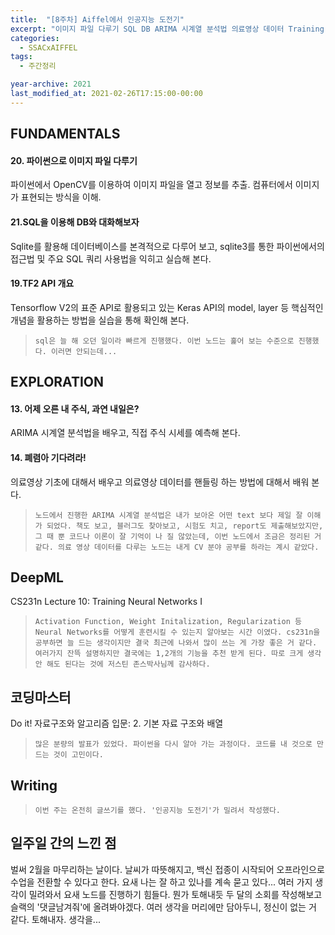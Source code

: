 ```yaml
---
title:  "[8주차] Aiffel에서 인공지능 도전기"
excerpt: "이미지 파일 다루기 SQL DB ARIMA 시계열 분석법 의료영상 데이터 Training Neural Networks 기본 자료 구조와 배열"
categories:
  - SSACxAIFFEL
tags:
  - 주간정리

year-archive: 2021
last_modified_at: 2021-02-26T17:15:00-00:00
---
```


## FUNDAMENTALS
#### 20. 파이썬으로 이미지 파일 다루기  
파이썬에서 OpenCV를 이용하여 이미지 파일을 열고 정보를 추출. 컴퓨터에서 이미지가 표현되는 방식을 이해.
#### 21.SQL을 이용해 DB와 대화해보자
Sqlite를 활용해 데이터베이스를 본격적으로 다루어 보고, sqlite3를 통한 파이썬에서의 접근법 및 주요 SQL 쿼리 사용법을 익히고 실습해 본다.
#### 19.TF2 API 개요
Tensorflow V2의 표준 API로 활용되고 있는 Keras API의 model, layer 등 핵심적인 개념을 활용하는 방법을 실습을 통해 확인해 본다.
>`sql은 늘 해 오던 일이라 빠르게 진행했다. 이번 노드는 훑어 보는 수준으로 진행했다. 이러면 안되는데...`

## EXPLORATION  
#### 13. 어제 오른 내 주식, 과연 내일은?
ARIMA 시계열 분석법을 배우고, 직접 주식 시세를 예측해 본다.
#### 14. 폐렴아 기다려라!
의료영상 기초에 대해서 배우고 의료영상 데이터를 핸들링 하는 방법에 대해서 배워 본다.
>`노드에서 진행한 ARIMA 시계열 분석법은 내가 보아온 어떤 text 보다 제일 잘 이해가 되었다. 책도 보고, 블러그도 찾아보고, 시험도 치고, report도 제출해보았지만, 그 때 뿐 코드나 이론이 잘 기억이 나 질 않았는데, 이번 노드에서 조금은 정리된 거 같다.
의료 영상 데이터를 다루는 노드는 내게 CV 분야 공부를 하라는 계시 같았다.`  

## DeepML   
CS231n Lecture 10: Training Neural Networks I
>`Activation Function, Weight Initalization, Regularization 등 Neural Networks를 어떻게 훈련시킬 수 있는지 알아보는 시간 이였다. cs231n을 공부하면 늘 드는 생각이지만 결국 최근에 나와서 많이 쓰는 게 가장 좋은 거 같다. 여러가지 잔뜩 설명하지만 결국에는 1,2개의 기능을 추천 받게 된다. 따로 크게 생각 안 해도 된다는 것에 저스틴 존스박사님께 감사하다.`

## 코딩마스터   
Do it! 자료구조와 알고리즘 입문: 2. 기본 자료 구조와 배열
>`많은 분량의 발표가 있었다. 파이썬을 다시 알아 가는 과정이다. 코드를 내 것으로 만드는 것이 고민이다.`  

## Writing
>`이번 주는 온전히 글쓰기를 했다. '인공지능 도전기'가 밀려서 작성했다.`

## 일주일 간의 느낀 점
 벌써 2월을 마무리하는 날이다. 날씨가 따뜻해지고, 백신 접종이 시작되어 오프라인으로 수업을 전환할 수 있다고 한다. 요새 나는 잘 하고 있나를 계속 묻고 있다... 여러 가지 생각이 밀려와서 요새 노드를 진행하기 힘들다. 뭔가 토해내듯 두 달의 소회를 작성해보고 슬랙의 '댓글남겨줘'에 올려봐야겠다. 여러 생각을 머리에만 담아두니, 정신이 없는 거 같다. 토해내자. 생각을...

